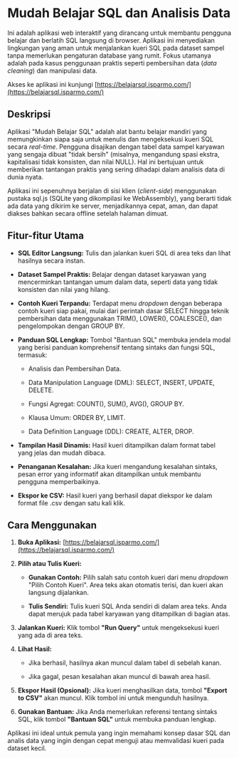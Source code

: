 Mudah Belajar SQL dan Analisis Data
=========================================

Ini adalah aplikasi web interaktif yang dirancang untuk membantu pengguna belajar dan berlatih SQL langsung di browser. Aplikasi ini menyediakan lingkungan yang aman untuk menjalankan kueri SQL pada dataset sampel tanpa memerlukan pengaturan database yang rumit. Fokus utamanya adalah pada kasus penggunaan praktis seperti pembersihan data (_data cleaning_) dan manipulasi data.

Akses ke aplikasi ini kunjungi [https://belajarsql.isparmo.com/](https://belajarsql.isparmo.com/)

Deskripsi
---------

Aplikasi "Mudah Belajar SQL" adalah alat bantu belajar mandiri yang memungkinkan siapa saja untuk menulis dan mengeksekusi kueri SQL secara _real-time_. Pengguna disajikan dengan tabel data sampel karyawan yang sengaja dibuat "tidak bersih" (misalnya, mengandung spasi ekstra, kapitalisasi tidak konsisten, dan nilai NULL). Hal ini bertujuan untuk memberikan tantangan praktis yang sering dihadapi dalam analisis data di dunia nyata.

Aplikasi ini sepenuhnya berjalan di sisi klien (_client-side_) menggunakan pustaka sql.js (SQLite yang dikompilasi ke WebAssembly), yang berarti tidak ada data yang dikirim ke server, menjadikannya cepat, aman, dan dapat diakses bahkan secara offline setelah halaman dimuat.

Fitur-fitur Utama
-----------------

*   **SQL Editor Langsung:** Tulis dan jalankan kueri SQL di area teks dan lihat hasilnya secara instan.
    
*   **Dataset Sampel Praktis:** Belajar dengan dataset karyawan yang mencerminkan tantangan umum dalam data, seperti data yang tidak konsisten dan nilai yang hilang.
    
*   **Contoh Kueri Terpandu:** Terdapat menu _dropdown_ dengan beberapa contoh kueri siap pakai, mulai dari perintah dasar SELECT hingga teknik pembersihan data menggunakan TRIM(), LOWER(), COALESCE(), dan pengelompokan dengan GROUP BY.
    
*   **Panduan SQL Lengkap:** Tombol "Bantuan SQL" membuka jendela modal yang berisi panduan komprehensif tentang sintaks dan fungsi SQL, termasuk:
    
    *   Analisis dan Pembersihan Data.
        
    *   Data Manipulation Language (DML): SELECT, INSERT, UPDATE, DELETE.
        
    *   Fungsi Agregat: COUNT(), SUM(), AVG(), GROUP BY.
        
    *   Klausa Umum: ORDER BY, LIMIT.
        
    *   Data Definition Language (DDL): CREATE, ALTER, DROP.
        
*   **Tampilan Hasil Dinamis:** Hasil kueri ditampilkan dalam format tabel yang jelas dan mudah dibaca.
    
*   **Penanganan Kesalahan:** Jika kueri mengandung kesalahan sintaks, pesan error yang informatif akan ditampilkan untuk membantu pengguna memperbaikinya.
    
*   **Ekspor ke CSV:** Hasil kueri yang berhasil dapat diekspor ke dalam format file .csv dengan satu kali klik.
    

Cara Menggunakan
----------------

1.  **Buka Aplikasi:** [https://belajarsql.isparmo.com/](https://belajarsql.isparmo.com/)
    
2.  **Pilih atau Tulis Kueri:**
    
    *   **Gunakan Contoh:** Pilih salah satu contoh kueri dari menu _dropdown_ "Pilih Contoh Kueri". Area teks akan otomatis terisi, dan kueri akan langsung dijalankan.
        
    *   **Tulis Sendiri:** Tulis kueri SQL Anda sendiri di dalam area teks. Anda dapat merujuk pada tabel karyawan yang ditampilkan di bagian atas.
        
3.  **Jalankan Kueri:** Klik tombol **"Run Query"** untuk mengeksekusi kueri yang ada di area teks.
    
4.  **Lihat Hasil:**
    
    *   Jika berhasil, hasilnya akan muncul dalam tabel di sebelah kanan.
        
    *   Jika gagal, pesan kesalahan akan muncul di bawah area hasil.
        
5.  **Ekspor Hasil (Opsional):** Jika kueri menghasilkan data, tombol **"Export to CSV"** akan muncul. Klik tombol ini untuk mengunduh hasilnya.
    
6.  **Gunakan Bantuan:** Jika Anda memerlukan referensi tentang sintaks SQL, klik tombol **"Bantuan SQL"** untuk membuka panduan lengkap.
    

Aplikasi ini ideal untuk pemula yang ingin memahami konsep dasar SQL dan analis data yang ingin dengan cepat menguji atau memvalidasi kueri pada dataset kecil.
